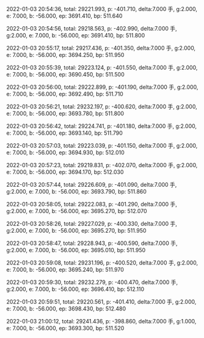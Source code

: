 2022-01-03 20:54:36, total: 29221.993, p: -401.710, delta:7.000 手, g:2.000, e: 7.000, b: -56.000, ep: 3691.410, bp: 511.640

2022-01-03 20:54:56, total: 29218.563, p: -402.990, delta:7.000 手, g:2.000, e: 7.000, b: -56.000, ep: 3691.410, bp: 511.800

2022-01-03 20:55:17, total: 29217.436, p: -401.350, delta:7.000 手, g:2.000, e: 7.000, b: -56.000, ep: 3694.250, bp: 511.950

2022-01-03 20:55:39, total: 29223.124, p: -401.550, delta:7.000 手, g:2.000, e: 7.000, b: -56.000, ep: 3690.450, bp: 511.500

2022-01-03 20:56:00, total: 29222.899, p: -401.190, delta:7.000 手, g:2.000, e: 7.000, b: -56.000, ep: 3692.490, bp: 511.710

2022-01-03 20:56:21, total: 29232.197, p: -400.620, delta:7.000 手, g:2.000, e: 7.000, b: -56.000, ep: 3693.780, bp: 511.800

2022-01-03 20:56:42, total: 29224.741, p: -401.180, delta:7.000 手, g:2.000, e: 7.000, b: -56.000, ep: 3693.140, bp: 511.790

2022-01-03 20:57:03, total: 29223.039, p: -401.150, delta:7.000 手, g:2.000, e: 7.000, b: -56.000, ep: 3694.930, bp: 512.010

2022-01-03 20:57:23, total: 29219.831, p: -402.070, delta:7.000 手, g:2.000, e: 7.000, b: -56.000, ep: 3694.170, bp: 512.030

2022-01-03 20:57:44, total: 29226.609, p: -401.090, delta:7.000 手, g:2.000, e: 7.000, b: -56.000, ep: 3693.790, bp: 511.860

2022-01-03 20:58:05, total: 29222.083, p: -401.290, delta:7.000 手, g:2.000, e: 7.000, b: -56.000, ep: 3695.270, bp: 512.070

2022-01-03 20:58:26, total: 29227.029, p: -400.330, delta:7.000 手, g:2.000, e: 7.000, b: -56.000, ep: 3695.270, bp: 511.950

2022-01-03 20:58:47, total: 29228.943, p: -400.590, delta:7.000 手, g:2.000, e: 7.000, b: -56.000, ep: 3695.010, bp: 511.950

2022-01-03 20:59:08, total: 29231.196, p: -400.520, delta:7.000 手, g:2.000, e: 7.000, b: -56.000, ep: 3695.240, bp: 511.970

2022-01-03 20:59:30, total: 29232.279, p: -400.470, delta:7.000 手, g:2.000, e: 7.000, b: -56.000, ep: 3696.410, bp: 512.110

2022-01-03 20:59:51, total: 29220.561, p: -401.410, delta:7.000 手, g:2.000, e: 7.000, b: -56.000, ep: 3698.430, bp: 512.480

2022-01-03 21:00:12, total: 29241.436, p: -398.860, delta:7.000 手, g:1.000, e: 7.000, b: -56.000, ep: 3693.300, bp: 511.520